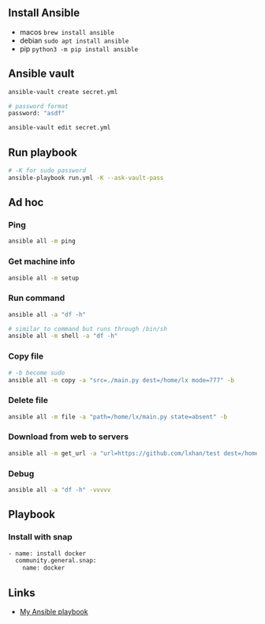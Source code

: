 ## Install Ansible

- macos `brew install ansible`
- debian `sudo apt install ansible`
- pip `python3 -m pip install ansible`


## Ansible vault
```sh
ansible-vault create secret.yml

# password format
password: "asdf"

ansible-vault edit secret.yml
```

## Run playbook
```sh
# -K for sudo password
ansible-playbook run.yml -K --ask-vault-pass
```

## Ad hoc
### Ping
```sh
ansible all -m ping
```

### Get machine info
```sh
ansible all -m setup
```

### Run command
```sh
ansible all -a "df -h"

# similar to command but runs through /bin/sh
ansible all -m shell -a "df -h"
```

### Copy file
```sh
# -b become sudo
ansible all -m copy -a "src=./main.py dest=/home/lx mode=777" -b
```

### Delete file
```sh
ansible all -m file -a "path=/home/lx/main.py state=absent" -b
```

### Download from web to servers
```sh
ansible all -m get_url -a "url=https://github.com/lxhan/test dest=/home/lx" -b
```

### Debug
```sh
ansible all -a "df -h" -vvvvv
```

## Playbook

### Install with snap
```sh
- name: install docker
  community.general.snap:
    name: docker
```

## Links

- [My Ansible playbook](https://github.com/lxhan/ansible)
